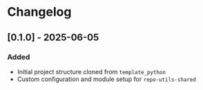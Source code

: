 # Changelog

## [0.1.0] - 2025-06-05

### Added

- Initial project structure cloned from `template_python`
- Custom configuration and module setup for `repo-utils-shared`
